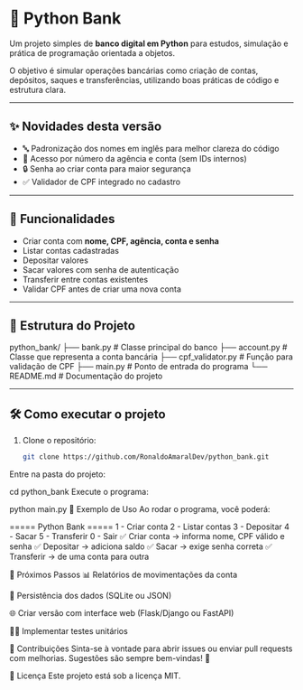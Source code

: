 # 🏦 Python Bank

Um projeto simples de **banco digital em Python** para estudos, simulação e prática de programação orientada a objetos.  

O objetivo é simular operações bancárias como criação de contas, depósitos, saques e transferências, utilizando boas práticas de código e estrutura clara.

---

## ✨ Novidades desta versão
- 🔤 Padronização dos nomes em inglês para melhor clareza do código  
- 🏦 Acesso por número da agência e conta (sem IDs internos)  
- 🔒 Senha ao criar conta para maior segurança  
- ✅ Validador de CPF integrado no cadastro  

---

## 🚀 Funcionalidades
- Criar conta com **nome, CPF, agência, conta e senha**  
- Listar contas cadastradas  
- Depositar valores  
- Sacar valores com senha de autenticação  
- Transferir entre contas existentes  
- Validar CPF antes de criar uma nova conta  

---

## 📂 Estrutura do Projeto
python_bank/
├── bank.py # Classe principal do banco
├── account.py # Classe que representa a conta bancária
├── cpf_validator.py # Função para validação de CPF
├── main.py # Ponto de entrada do programa
└── README.md # Documentação do projeto

---

## 🛠️ Como executar o projeto

1. Clone o repositório:
   ```bash
   git clone https://github.com/RonaldoAmaralDev/python_bank.git
Entre na pasta do projeto:

cd python_bank
Execute o programa:

python main.py
🧪 Exemplo de Uso
Ao rodar o programa, você poderá:

===== Python Bank =====
1 - Criar conta
2 - Listar contas
3 - Depositar
4 - Sacar
5 - Transferir
0 - Sair
✅ Criar conta → informa nome, CPF válido e senha
✅ Depositar → adiciona saldo
✅ Sacar → exige senha correta
✅ Transferir → de uma conta para outra

📌 Próximos Passos
📊 Relatórios de movimentações da conta

💾 Persistência dos dados (SQLite ou JSON)

🌐 Criar versão com interface web (Flask/Django ou FastAPI)

🧑‍💻 Implementar testes unitários

🤝 Contribuições
Sinta-se à vontade para abrir issues ou enviar pull requests com melhorias.
Sugestões são sempre bem-vindas! 🚀

📄 Licença
Este projeto está sob a licença MIT.